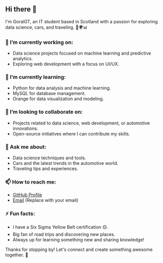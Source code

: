 ## Hi there 👋

I'm GoralGT, an IT student based in Scotland with a passion for exploring data science, cars, and traveling. 🚗🌍📊

### 🔭 I’m currently working on:
- Data science projects focused on machine learning and predictive analytics.
- Exploring web development with a focus on UI/UX.

### 🌱 I’m currently learning:
- Python for data analysis and machine learning.
- MySQL for database management.
- Orange for data visualization and modeling.

### 👯 I’m looking to collaborate on:
- Projects related to data science, web development, or automotive innovations.
- Open-source initiatives where I can contribute my skills.

### 💬 Ask me about:
- Data science techniques and tools.
- Cars and the latest trends in the automotive world.
- Traveling tips and experiences.

### 📫 How to reach me:
- [GitHub Profile](https://github.com/GoralGT)
- [Email](mailto:your.email@example.com) (Replace with your email)

### ⚡ Fun facts:
- I have a Six Sigma Yellow Belt certification 🟡.
- Big fan of road trips and discovering new places.
- Always up for learning something new and sharing knowledge!

Thanks for stopping by! Let's connect and create something awesome together. 🚀

